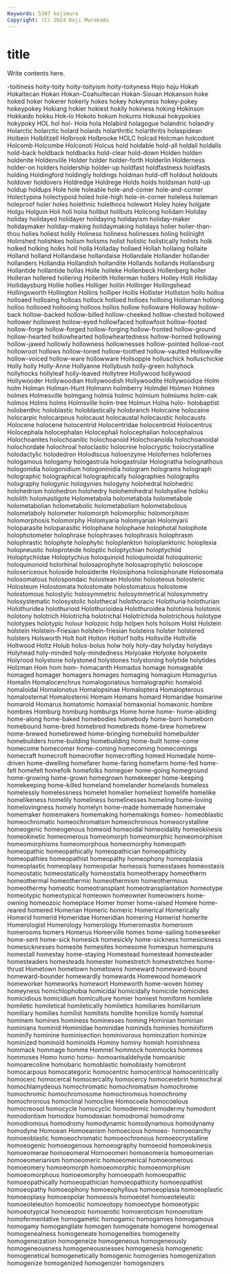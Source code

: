 ```yaml
---
Keywords: 5307 kojimura
Copyright: (C) 2024 Koji Murakami
---
```


# title

Write contents here.



-toitiness
hoity-toity hoity-toityism hoity-toityness Hojo hoju Hokah Hokaltecan Hokan Hokan-Coahuiltecan Hokan-Siouan
Hokanson hoke hoked hoker hokerer hokerly hokes hokey hokeyness hokey-pokey
hokeypokey Hokiang hokier hokiest hokily hokiness hoking Hokinson Hokkaido hokku
Hok-lo Hokoto hokum hokums Hokusai hokypokies hokypoky HOL hol hol-
Hola hola Holabird holagogue holandric holandry Holarctic holarctic holard holards
holarthritic holarthritis holaspidean Holbein Holblitzell Holbrook Holbrooke HOLC holcad Holcman
holcodont Holcomb Holcombe Holconoti Holcus hold holdable hold-all holdall holdalls
hold-back holdback holdbacks hold-clear hold-down Holden holden holdenite Holdenville Holder
holder holder-forth Holderlin Holderness holder-on holders holdership holder-up holdfast holdfastness
holdfasts holding Holdingford holdingly holdings holdman hold-off holdout holdouts holdover
holdovers Holdredge Holdrege Holds holds holdsman hold-up holdup holdups Hole
hole holeable hole-and-comer hole-and-corner Holectypina holectypoid holed hole-high hole-in-corner holeless
holeman holeproof holer holes holethnic holethnos holewort Holey holey holgate
Holgu Holguin Holi holi holia holibut holibuts Holicong holidam Holiday
holiday holidayed holidayer holidaying holidayism holiday-maker holidaymaker holiday-making holidaymaking holidays
holier holier-than-thou holies holiest holily Holiness holiness holinesses holing holinight
Holinshed holishkes holism holisms holist holistic holistically holists holk holked
holking holks holl holla Holladay hollaed Hollah hollaing hollaite Holland
holland Hollandaise hollandaise Hollandale Hollander hollander hollanders Hollandia Hollandish hollandite
Hollands hollands Hollansburg Hollantide hollantide hollas Holle holleke Hollenbeck Hollenberg
holler Holleran hollered hollering Hollerith Hollerman hollers Holley Holli Holliday
Hollidaysburg Hollie hollies Holliger hollin Hollinger Hollingshead Hollingsworth Hollington Hollins
holliper Hollis Hollister Holliston hollo holloa holloaed holloaing holloas hollock
holloed holloes holloing Holloman hollong holloo hollooed hollooing holloos hollos
hollow holloware Holloway hollow-back hollow-backed hollow-billed hollow-cheeked hollow-chested hollowed hollower
hollowest hollow-eyed hollowfaced hollowfoot hollow-footed hollow-forge hollow-forged hollow-forging hollow-fronted hollow-ground
hollow-hearted hollowhearted hollowheartedness hollow-horned hollowing hollow-jawed hollowly hollowness hollownesses hollow-pointed
hollow-root hollowroot hollows hollow-toned hollow-toothed hollow-vaulted Hollowville hollow-voiced hollow-ware hollowware
Hollsopple holluschick holluschickie Holly holly Holly-Anne Hollyanne Hollybush holly-green hollyhock
hollyhocks hollyleaf holly-leaved Hollytree Hollywood hollywood Hollywooder Hollywoodian Hollywoodish Hollywoodite
Hollywoodize Holm holm Holman Holman-Hunt Holmann holmberry Holmdel Holmen Holmes
holmes Holmesville holmgang holmia holmic holmium holmiums holm-oak holmos Holms
holms Holmsville holm-tree Holmun Holna holo- holobaptist holobenthic holoblastic holoblastically
holobranch Holocaine holocaine holocarpic holocarpous holocaust holocaustal holocaustic holocausts Holocene
holocene holocentrid Holocentridae holocentroid Holocentrus Holocephala holocephalan Holocephali holocephalian holocephalous
Holochoanites holochoanitic holochoanoid Holochoanoida holochoanoidal holochordate holochroal holoclastic holocrine holocryptic
holocrystalline holodactylic holodedron Holodiscus holoenzyme Holofernes holofernes hologamous hologamy hologastrula
hologastrular Holognatha holognathous hologonidia hologonidium hologoninidia hologram holograms holograph holographic
holographical holographically holographies holographs holography hologynic hologynies hologyny holohedral holohedric
holohedrism holohedron holohedry holohemihedral holohyaline holoku hololith holomastigote Holometabola holometabola
holometabole holometabolian holometabolic holometabolism holometabolous holometaboly holometer holomorph holomorphic holomorphism
holomorphosis holomorphy Holomyaria holomyarian Holomyarii holoparasite holoparasitic Holophane holophane holophotal
holophote holophotometer holophrase holophrases holophrasis holophrasm holophrastic holophyte holophytic holoplankton
holoplanktonic holoplexia holopneustic holoproteide holoptic holoptychian holoptychiid Holoptychiidae Holoptychius holoquinoid
holoquinoidal holoquinonic holoquinonoid holorhinal holosaprophyte holosaprophytic holoscope holosericeous holoside holosiderite
Holosiphona holosiphonate Holosomata holosomatous holospondaic holostean Holostei holosteous holosteric Holosteum
Holostomata holostomate holostomatous holostome holostomous holostylic holosymmetric holosymmetrical holosymmetry holosystematic
holosystolic holothecal holothoracic Holothuria holothurian Holothuridea holothurioid Holothurioidea Holothuroidea holotonia
holotonic holotony holotrich Holotricha holotrichal Holotrichida holotrichous holotype holotypes holotypic
holour holozoic holp holpen hols holsom Holst Holstein holstein Holstein-Friesian
holstein-friesian holsteins holster holstered holsters Holsworth Holt holt Holton Holtorf
holts Holtsville Holtville Holtwood Holtz Holub holus-bolus holw holy holy-day
holyday holydays Holyhead holy-minded holy-mindedness Holyoake Holyoke holyokeite Holyrood holystone
holystoned holystones holystoning holytide holytides Holzman Hom hom hom- homacanth
Homadus homage homageable homaged homager homagers homages homaging homagium Homagyrius
Homalin Homalocenchrus homalogonatous homalographic homaloid homaloidal Homalonotus Homalopsinae Homaloptera Homalopterous
homalosternal Homalosternii Homam Homans homard Homaridae homarine homaroid Homarus homatomic
homaxial homaxonial homaxonic hombre hombres Homburg homburg homburgs Home home
home- home-abiding home-along home-baked homebodies homebody home-born homeborn homebound home-bred
homebred homebreds home-brew homebrew home-brewed homebrewed home-bringing homebuild homebuilder homebuilders
home-building homebuilding home-built home-come homecome homecomer home-coming homecoming homecomings homecraft
homecroft homecrofter homecrofting homed Homedale home-driven home-dwelling homefarer home-faring homefarm
home-fed home-felt homefelt homefolk homefolks homegoer home-going homeground home-growing home-grown
homegrown homekeeper home-keeping homekeeping home-killed homeland homelander homelands homeless homelessly
homelessness homelet homelier homeliest homelife homelike homelikeness homelily homeliness homelinesses
homeling home-loving homelovingness homely homelyn home-made homemade homemake homemaker homemakers
homemaking homemakings homeo- homeoblastic homeochromatic homeochromatism homeochronous homeocrystalline homeogenic homeogenous
homeoid homeoidal homeoidality homeokinesis homeokinetic homeomerous homeomorph homeomorphic homeomorphism homeomorphisms
homeomorphous homeomorphy homeopath homeopathic homeopathically homeopathician homeopathicity homeopathies homeopathist homeopathy
homeophony homeoplasia homeoplastic homeoplasy homeopolar homeosis homeostases homeostasis homeostatic homeostatically
homeostatis homeotherapy homeotherm homeothermal homeothermic homeothermism homeothermous homeothermy homeotic homeotransplant
homeotransplantation homeotype homeotypic homeotypical homeown homeowner homeowners home-owning homeozoic homeplace
Homer homer home-raised Homere home-reared homered Homerian Homeric homeric Homerical
Homerically Homerid homerid Homeridae Homeridian homering Homerist homerite Homerologist Homerology
homerology Homeromastix homeroom homerooms homers Homerus Homerville homes home-sailing homeseeker
home-sent home-sick homesick homesickly home-sickness homesickness homesicknesses homesite homesites homesome
homespun homespuns homestall homestay home-staying Homestead homestead homesteader homesteaders homesteads
homester homestretch homestretches home-thrust Hometown hometown hometowns homeward homeward-bound homeward-bounder
homewardly homewards Homewood homework homeworker homeworks homewort Homeworth home-woven homey
homeyness homichlophobia homicidal homicidally homicide homicides homicidious homicidium homiculture homier
homiest homiform homilete homiletic homiletical homiletically homiletics homiliaries homiliarium homiliary
homilies homilist homilists homilite homilize homily hominal hominem homines hominess
hominesses homing Hominian hominian hominians hominid Hominidae hominidae hominids hominies
hominiform hominify hominine hominisection hominivorous hominization hominize hominized hominoid hominoids
Hominy hominy homish homishness hommack hommage homme Hommel hommock hommocks
hommos hommoses Homo homo homo- homoanisaldehyde homoanisic homoarecoline homobaric homoblastic
homoblasty homobront homocarpous homocategoric homocentric homocentrical homocentrically homocerc homocercal homocercality
homocercy homocerebrin homochiral homochlamydeous homochromatic homochromatism homochrome homochromic homochromosome homochromous
homochromy homochronous homoclinal homocline Homocoela homocoelous homocreosol homocycle homocyclic homodermic
homodermy homodont homodontism homodox homodoxian homodromal homodrome homodromous homodromy homodynamic
homodynamous homodynamy homodyne Homoean Homoeanism homoecious homoeo- homoeoarchy homoeoblastic homoeochromatic
homoeochronous homoeocrystalline homoeogenic homoeogenous homoeography homoeoid homoeokinesis homoeomerae homoeomeral Homoeomeri
homoeomeria homoeomerian homoeomerianism homoeomeric homoeomerical homoeomerous homoeomery homoeomorph homoeomorphic homoeomorphism
homoeomorphous homoeomorphy homoeopath homoeopathic homoeopathically homoeopathician homoeopathicity homoeopathist homoeopathy homoeophony
homoeophyllous homoeoplasia homoeoplastic homoeoplasy homoeopolar homoeosis homoeotel homoeoteleutic homoeoteleuton homoeotic
homoeotopy homoeotype homoeotypic homoeotypical homoeozoic homoerotic homoeroticism homoerotism homofermentative homogametic
homogamic homogamies homogamous homogamy homogangliate homogen homogenate homogene homogeneal homogenealness
homogeneate homogeneities homogeneity homogeneization homogeneize homogeneous homogeneously homogeneousness homogeneousnesses homogenesis
homogenetic homogenetical homogenetically homogenic homogenies homogenization homogenize homogenized homogenizer homogenizers
